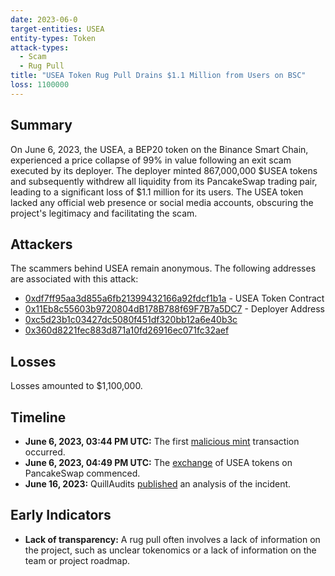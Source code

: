 ```yaml
---
date: 2023-06-0
target-entities: USEA
entity-types: Token
attack-types:
  - Scam
  - Rug Pull 
title: "USEA Token Rug Pull Drains $1.1 Million from Users on BSC"
loss: 1100000
---
```


## Summary


On June 6, 2023, the USEA, a BEP20 token on the Binance Smart Chain, experienced a price collapse of 99% in value following an exit scam executed by its deployer. The deployer minted 867,000,000 $USEA tokens and subsequently withdrew all liquidity from its PancakeSwap trading pair, leading to a significant loss of $1.1 million for its users. The USEA token lacked any official web presence or social media accounts, obscuring the project's legitimacy and facilitating the scam.

## Attackers

The scammers behind USEA remain anonymous. The following addresses are associated with this attack:

- [0xdf7ff95aa3d855a6fb21399432166a92fdcf1b1a](https://bscscan.com/token/0xdf7ff95aa3d855a6fb21399432166a92fdcf1b1a) - USEA Token Contract
- [0x11Eb8c55603b9720804dB178B788f69F7B7a5DC7](https://bscscan.com/address/0x11Eb8c55603b9720804dB178B788f69F7B7a5DC7) - Deployer Address
- [0xc5d23b1c03427dc5080f451df320bb12a6e40b3c](https://bscscan.com/address/0xc5d23b1c03427dc5080f451df320bb12a6e40b3c)
- [0x360d8221fec883d871a10fd26916ec071fc32aef](https://bscscan.com/address/0x360d8221fec883d871a10fd26916ec071fc32aef)

## Losses

Losses amounted to $1,100,000.

## Timeline

- **June 6, 2023, 03:44 PM UTC:** The first [malicious mint](https://bscscan.com/tx/0xe1b83368ac2e6ed3e27a8eb73447abdb49ce4e639581db3ebe580770ff404ad1) transaction occurred.
- **June 6, 2023, 04:49 PM UTC:** The [exchange](https://bscscan.com/tx/0x15dea5a7c2f474a9b4ce7c6dafc547d6dd7393fe569582153f70c838471b749d) of USEA tokens on PancakeSwap commenced.
- **June 16, 2023:** QuillAudits [published](https://medium.com/@quillaudits/decoding-usea-tokens-1-1-million-rug-pull-quillaudits-75f049f68e63) an analysis of the incident. 

## Early Indicators

- **Lack of transparency:** A rug pull often involves a lack of information on the project, such as unclear tokenomics or a lack of information on the team or project roadmap.
